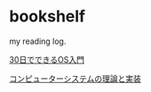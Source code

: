 # bookshelf
my reading log.

[30日でできるOS入門](https://book.mynavi.jp/supportsite/detail/4839919844.html)

[コンピューターシステムの理論と実装](https://www.oreilly.co.jp/books/9784873117126/)